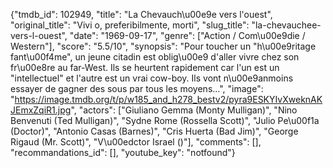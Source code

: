 {"tmdb_id": 102949, "title": "La Chevauch\u00e9e vers l'ouest", "original_title": "Vivi o, preferibilmente, morti", "slug_title": "la-chevauchee-vers-l-ouest", "date": "1969-09-17", "genre": ["Action / Com\u00e9die / Western"], "score": "5.5/10", "synopsis": "Pour toucher un \"h\u00e9ritage fant\u00f4me\", un jeune citadin est oblig\u00e9 d'aller vivre chez son fr\u00e8re au far-West. Ils se heurtent rapidement car l'un est un \"intellectuel\" et l'autre est un vrai cow-boy. Ils vont n\u00e9anmoins essayer de gagner des sous par tous les moyens...", "image": "https://image.tmdb.org/t/p/w185_and_h278_bestv2/pyra9ESKYIvXweknAKJEmxZqiR1.jpg", "actors": ["Giuliano Gemma (Monty Mulligan)", "Nino Benvenuti (Ted Mulligan)", "Sydne Rome (Rossella Scott)", "Julio Pe\u00f1a (Doctor)", "Antonio Casas (Barnes)", "Cris Huerta (Bad Jim)", "George Rigaud (Mr. Scott)", "V\u00edctor Israel ()"], "comments": [], "recommandations_id": [], "youtube_key": "notfound"}